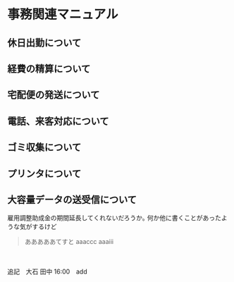 # 事務関連マニュアル
## 休日出勤について
## 経費の精算について
## 宅配便の発送について
## 電話、来客対応について
## ゴミ収集について
## プリンタについて
## 大容量データの送受信について

雇用調整助成金の期間延長してくれないだろうか｡
何か他に書くことがあったような気がするけど
> あああああてすと
> aaaccc
aaaiii
<br>

</br>
追記　大石
田中 16:00　add
